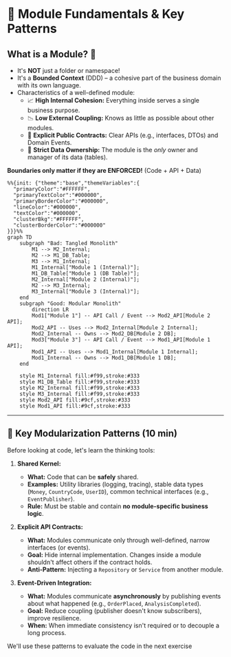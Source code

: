 # 🧱 Module Fundamentals & Key Patterns

## What is a Module? 🤔 

* It's **NOT** just a folder or namespace!
* It's a **Bounded Context** (DDD) – a cohesive part of the business domain with its own language.
* Characteristics of a well-defined module:
    * 📈 **High Internal Cohesion:** Everything inside serves a single business purpose.
    * 📉 **Low External Coupling:** Knows as little as possible about other modules.
    * 📜 **Explicit Public Contracts:** Clear APIs (e.g., interfaces, DTOs) and Domain Events.
    * 🔐 **Strict Data Ownership:** The module is the *only* owner and manager of its data (tables).

**Boundaries only matter if they are ENFORCED!** (Code + API + Data)

```mermaid
%%{init: {"theme":"base","themeVariables":{
  "primaryColor":"#FFFFFF",
  "primaryTextColor":"#000000",
  "primaryBorderColor":"#000000",
  "lineColor":"#000000",
  "textColor":"#000000",
  "clusterBkg":"#FFFFFF",
  "clusterBorderColor":"#000000"
}}}%%
graph TD
    subgraph "Bad: Tangled Monolith"
        M1 --> M2_Internal;
        M2 --> M1_DB_Table;
        M3 --> M1_Internal;
        M1_Internal["Module 1 (Internal)"];
        M1_DB_Table["Module 1 (DB Table)"];
        M2_Internal["Module 2 (Internal)"];
        M2 --> M3_Internal;
        M3_Internal["Module 3 (Internal)"];
    end
    subgraph "Good: Modular Monolith"
        direction LR
        Mod1["Module 1"] -- API Call / Event --> Mod2_API[Module 2 API];
        Mod2_API -- Uses --> Mod2_Internal[Module 2 Internal];
        Mod2_Internal -- Owns --> Mod2_DB[Module 2 DB];
        Mod3["Module 3"] -- API Call / Event --> Mod1_API[Module 1 API];
        Mod1_API -- Uses --> Mod1_Internal[Module 1 Internal];
        Mod1_Internal -- Owns --> Mod1_DB[Module 1 DB];
    end

    style M1_Internal fill:#f99,stroke:#333
    style M1_DB_Table fill:#f99,stroke:#333
    style M2_Internal fill:#f99,stroke:#333
    style M3_Internal fill:#f99,stroke:#333
    style Mod2_API fill:#9cf,stroke:#333
    style Mod1_API fill:#9cf,stroke:#333
````
-----

## 🧩 Key Modularization Patterns (10 min)

Before looking at code, let's learn the thinking tools:

1.  **Shared Kernel:**

    * **What:** Code that can be **safely** shared.
    * **Examples:** Utility libraries (logging, tracing), stable data types (`Money`, `CountryCode`, `UserID`), common technical interfaces (e.g., `EventPublisher`).
    * **Rule:** Must be stable and contain **no module-specific business logic**.

2.  **Explicit API Contracts:**

    * **What:** Modules communicate only through well-defined, narrow interfaces (or events).
    * **Goal:** Hide internal implementation. Changes inside a module shouldn't affect others if the contract holds.
    * **Anti-Pattern:** Injecting a `Repository` or `Service` from another module.

3.  **Event-Driven Integration:**

    * **What:** Modules communicate **asynchronously** by publishing events about what happened (e.g., `OrderPlaced`, `AnalysisCompleted`).
    * **Goal:** Reduce coupling (publisher doesn't know subscribers), improve resilience.
    * **When:** When immediate consistency isn't required or to decouple a long process.

We'll use these patterns to evaluate the code in the next exercise

